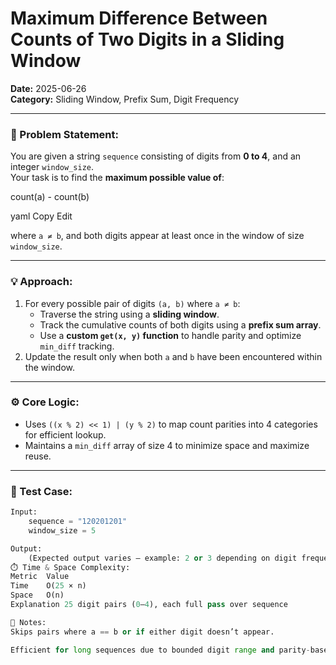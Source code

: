 # Maximum Difference Between Counts of Two Digits in a Sliding Window

**Date:** 2025-06-26  
**Category:** Sliding Window, Prefix Sum, Digit Frequency

---

### 🧠 Problem Statement:
You are given a string `sequence` consisting of digits from **0 to 4**, and an integer `window_size`.  
Your task is to find the **maximum possible value of**:

count(a) - count(b)

yaml
Copy
Edit

where `a ≠ b`, and both digits appear at least once in the window of size `window_size`.

---

### 💡 Approach:

1. For every possible pair of digits `(a, b)` where `a ≠ b`:
   - Traverse the string using a **sliding window**.
   - Track the cumulative counts of both digits using a **prefix sum array**.
   - Use a **custom `get(x, y)` function** to handle parity and optimize `min_diff` tracking.
2. Update the result only when both `a` and `b` have been encountered within the window.

---

### ⚙️ Core Logic:
- Uses `((x % 2) << 1) | (y % 2)` to map count parities into 4 categories for efficient lookup.
- Maintains a `min_diff` array of size 4 to minimize space and maximize reuse.

---

### 🧪 Test Case:

```python
Input:
    sequence = "120201201"
    window_size = 5

Output:
    (Expected output varies — example: 2 or 3 depending on digit frequencies)
⏱️ Time & Space Complexity:
Metric	Value
Time	O(25 × n)
Space	O(n)
Explanation	25 digit pairs (0–4), each full pass over sequence

📌 Notes:
Skips pairs where a == b or if either digit doesn’t appear.

Efficient for long sequences due to bounded digit range and parity-based optimization.
